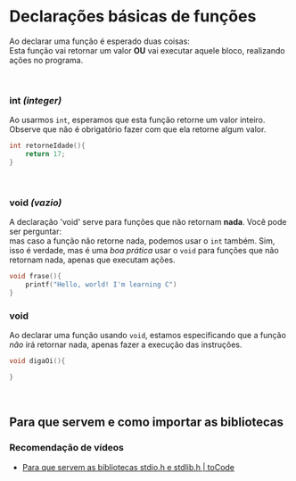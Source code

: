 # Declarações básicas de funções
Ao declarar uma função é esperado duas coisas: </br> 
Esta função vai retornar um valor __OU__ vai executar aquele bloco, realizando ações no programa.

</br>

### int _(integer)_
Ao usarmos `int`, esperamos que esta função retorne um valor inteiro. Observe que não é obrigatório fazer com que ela retorne algum valor.
```c
int retorneIdade(){
    return 17;
}
```
 
</br>

### void _(vazio)_
A declaração 'void' serve para funções que não retornam __nada__. Você pode ser perguntar: </br> mas caso a função não retorne nada, podemos usar o `int` também. Sim, isso é verdade, mas é uma _boa prática_ usar o `void` para funções que não retornam nada, apenas que executam ações.
```c
void frase(){
    printf("Hello, world! I'm learning C")
}
```



### void
Ao declarar uma função usando `void`, estamos especificando que a função _não_ irá retornar nada,
apenas fazer a execução das instruções.
```c
void digaOi(){

}
```


</br>

## Para que servem e como importar as bibliotecas




### Recomendação de vídeos
- <a href="https://youtu.be/vVLhdyte9PA">Para que servem as bibliotecas stdio.h e stdlib.h | toCode</a> 
